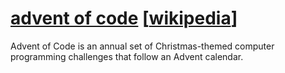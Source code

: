 # [advent of code](https://adventofcode.com/) [[wikipedia](https://en.wikipedia.org/wiki/Advent_of_Code)]

Advent of Code is an annual set of Christmas-themed computer programming challenges that follow an Advent calendar.
